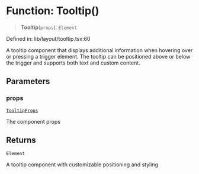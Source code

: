# Function: Tooltip()

> **Tooltip**(`props`): `Element`

Defined in: lib/layout/tooltip.tsx:60

A tooltip component that displays additional information when hovering over or pressing a trigger element.
The tooltip can be positioned above or below the trigger and supports both text and custom content.

## Parameters

### props

[`TooltipProps`](../type-aliases/TooltipProps.md)

The component props

## Returns

`Element`

A tooltip component with customizable positioning and styling
